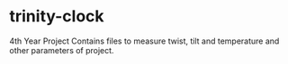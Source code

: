 # trinity-clock
4th Year Project
Contains files to measure twist, tilt and temperature and other parameters of project. 

